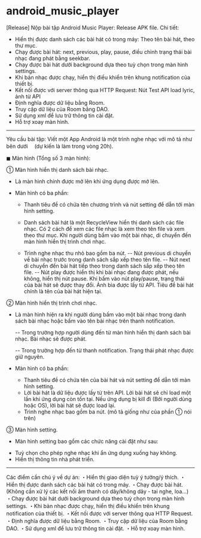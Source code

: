 # android_music_player

[Release] Nộp bài tập Android Music Player:
Release APK file.
Chi tiết:
-	Hiển thị được danh sách các bài hát có trong máy: Theo tên bài hát, theo thư mục.
-	Chạy được bài hát: next, previous, play, pause, điều chỉnh trạng thái bài nhạc đang phát bằng seekbar.
-	Chạy được bài hát dưới background dựa theo tuỳ chọn trong màn hình settings.
-	Khi bản nhạc được chạy, hiển thị điều khiển trên khung notification của thiết bị.
-	Kết nối được với server thông qua HTTP Request: Nút Test API load lyric, ảnh từ API
-	Định nghĩa được dữ liệu bằng Room.
-	Truy cập dữ liệu của Room bằng DAO.
-	Sử dụng xml để lưu trữ thông tin cài đặt.
-	Hỗ trợ xoay màn hình.

**************************************************************************
Yêu cầu bài tập:
Viết một App Android là một trình nghe nhạc với mô tả như bên dưới 
　(dự kiến là làm trong vòng 20h).

◼︎ Màn hình (Tổng số 3 màn hình):

① Màn hình hiển thị danh sách bài nhạc.
- Là màn hình chính được mở lên khi ứng dụng được mở lên.

- Màn hình có ba phần:

    +  Thanh tiêu đề có chứa tên chương trình và nút setting để dẫn tới màn hình setting.
    
    +  Danh sách bài hát là một RecycleView hiển thị danh sách các file nhạc. 
        Có 2 cách để xem các file nhạc là xem theo tên file và xem theo thư mục. 
        Khi người dùng bấm vào một bài nhạc, di chuyển đến màn hình hiển thị trình chơi nhạc.
        
    + Trình nghe nhạc thu nhỏ bao gồm ba nút. 
      -- Nút previous di chuyển về bài nhạc trước trong danh sách sắp xếp theo tên file. 
      -- Nút next di chuyển đến bài hát tiếp theo trong danh sách sắp xếp theo tên file. 
      -- Nút play được hiển thị khi bài nhạc đang được phát, nếu không, hiển thị nút pause. 
      Khi bấm vào nút play/pause, trạng thái của bài hát sẽ được thay đổi. 
      Ảnh bìa được lấy từ API. Tiêu đề bài hát chính là tên của bài hát hiện tại.

② Màn hình hiển thị trình chơi nhạc.
- Là màn hình hiện ra khi người dùng bấm vào một bài nhạc trong danh sách bài nhạc hoặc bấm vào tên bài nhạc trên thanh notification.

    -- Trong trường hợp người dùng đến từ màn hình hiển thị danh sách bài nhạc. Bài nhạc sẽ được phát. 
    
    -- Trong trường hợp đến từ thanh notification. Trạng thái phát nhạc được giữ nguyên.

- Màn hình có ba phần: 
    +  Thanh tiêu đề có chứa tên của bài hát và nút setting để dẫn tới màn hình setting.
    +  Lời bài hát là dữ liệu được lấy từ trên API. 
        Lời bài hát sẽ chỉ load một lần khi ứng dụng còn tồn tại. Nếu ứng dụng bị kill đi (Bởi người dùng hoặc OS), lời bài hát sẽ được load lại.
    +  Trình nghe nhạc bao gồm ba nút. (mô tả giống như của phần ① nói trên)

③ Màn hình setting.
- Màn hình setting bao gồm các chức năng cài đặt như sau:
+ Tuỳ chọn cho phép nghe nhạc khi ẩn ứng dụng xuống hay không.
+ Hiển thị thông tin nhà phát triển.

---------------------------------------------------------------------
Các điểm cần chú ý về dự án:
・Hiển thị giao diện tuỳ ý tưởng/ý thích.
・Hiển thị được danh sách các bài hát có trong máy.
・Chạy được bài hát. (Không cần xử lý các kết nối âm thanh có dây/không dây - tai nghe, loa...)
・Chạy được bài hát dưới background dựa theo tuỳ chọn trong màn hình settings.
・Khi bản nhạc được chạy, hiển thị điều khiển trên khung notification của thiết bị.
・Kết nối được với server thông qua HTTP Request.
・Định nghĩa được dữ liệu bằng Room.
・Truy cập dữ liệu của Room bằng DAO.
・Sử dụng xml để lưu trữ thông tin cài đặt.
・Hỗ trợ xoay màn hình.
